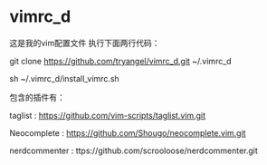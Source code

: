 # vimrc_d
这是我的vim配置文件
执行下面两行代码：

git clone https://github.com/tryangel/vimrc_d.git ~/.vimrc_d

sh ~/.vimrc_d/install_vimrc.sh


包含的插件有：

taglist : https://github.com/vim-scripts/taglist.vim.git

Neocomplete : https://github.com/Shougo/neocomplete.vim.git

nerdcommenter : ttps://github.com/scrooloose/nerdcommenter.git

